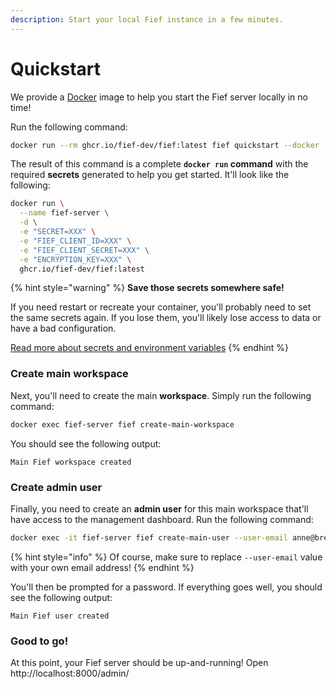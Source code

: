 ```yaml
---
description: Start your local Fief instance in a few minutes.
---
```


# Quickstart

We provide a [Docker](https://www.docker.com/get-started) image to help you start the Fief server locally in no time!

Run the following command:

```bash
docker run --rm ghcr.io/fief-dev/fief:latest fief quickstart --docker
```

The result of this command is a complete **`docker run` command** with the required **secrets** generated to help you get started. It'll look like the following:

```bash
docker run \
  --name fief-server \
  -d \
  -e "SECRET=XXX" \
  -e "FIEF_CLIENT_ID=XXX" \
  -e "FIEF_CLIENT_SECRET=XXX" \
  -e "ENCRYPTION_KEY=XXX" \
  ghcr.io/fief-dev/fief:latest
```

{% hint style="warning" %}
**Save those secrets somewhere safe!**

If you need restart or recreate your container, you'll probably need to set the same secrets again. If you lose them, you'll likely lose access to data or have a bad configuration.

[Read more about secrets and environment variables](environment-variables.md)
{% endhint %}

### Create main workspace

Next, you'll need to create the main **workspace**. Simply run the following command:

```bash
docker exec fief-server fief create-main-workspace
```

You should see the following output:

```
Main Fief workspace created
```

### Create admin user

Finally, you need to create an **admin user** for this main workspace that'll have access to the management dashboard. Run the following command:

```bash
docker exec -it fief-server fief create-main-user --user-email anne@bretagne.duchy
```

{% hint style="info" %}
Of course, make sure to replace `--user-email` value with your own email address!
{% endhint %}

You'll then be prompted for a password. If everything goes well, you should see the following output:

```
Main Fief user created
```

### Good to go!

At this point, your Fief server should be up-and-running! Open http://localhost:8000/admin/
